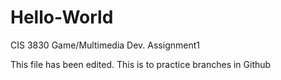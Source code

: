 # Hello-World
CIS 3830 Game/Multimedia Dev. Assignment1



This file has been edited. This is to practice branches in Github
